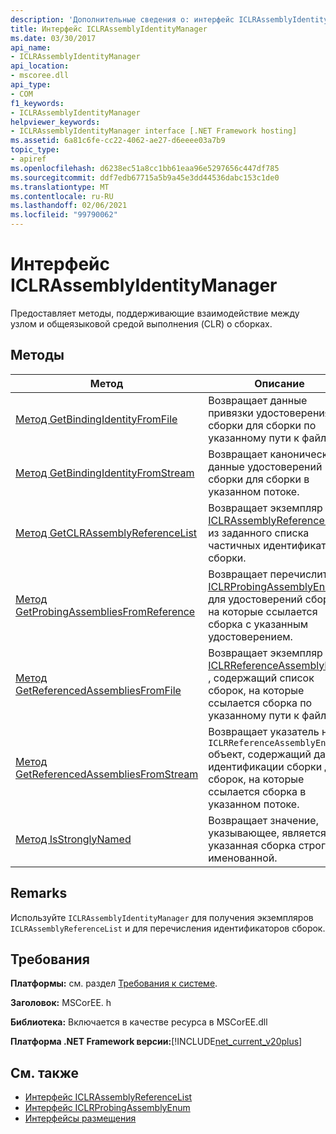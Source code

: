 ```yaml
---
description: 'Дополнительные сведения о: интерфейс ICLRAssemblyIdentityManager'
title: Интерфейс ICLRAssemblyIdentityManager
ms.date: 03/30/2017
api_name:
- ICLRAssemblyIdentityManager
api_location:
- mscoree.dll
api_type:
- COM
f1_keywords:
- ICLRAssemblyIdentityManager
helpviewer_keywords:
- ICLRAssemblyIdentityManager interface [.NET Framework hosting]
ms.assetid: 6a81c6fe-cc22-4062-ae27-d6eeee03a7b9
topic_type:
- apiref
ms.openlocfilehash: d6238ec51a8cc1bb61eaa96e5297656c447df785
ms.sourcegitcommit: ddf7edb67715a5b9a45e3dd44536dabc153c1de0
ms.translationtype: MT
ms.contentlocale: ru-RU
ms.lasthandoff: 02/06/2021
ms.locfileid: "99790062"
---
```

# <a name="iclrassemblyidentitymanager-interface"></a>Интерфейс ICLRAssemblyIdentityManager

Предоставляет методы, поддерживающие взаимодействие между узлом и общеязыковой средой выполнения (CLR) о сборках.  
  
## <a name="methods"></a>Методы  
  
|Метод|Описание|  
|------------|-----------------|  
|[Метод GetBindingIdentityFromFile](iclrassemblyidentitymanager-getbindingidentityfromfile-method.md)|Возвращает данные привязки удостоверения сборки для сборки по указанному пути к файлу.|  
|[Метод GetBindingIdentityFromStream](iclrassemblyidentitymanager-getbindingidentityfromstream-method.md)|Возвращает канонические данные удостоверений сборки для сборки в указанном потоке.|  
|[Метод GetCLRAssemblyReferenceList](iclrassemblyidentitymanager-getclrassemblyreferencelist-method.md)|Возвращает экземпляр [ICLRAssemblyReferenceList](iclrassemblyreferencelist-interface.md) из заданного списка частичных идентификаторов сборки.|  
|[Метод GetProbingAssembliesFromReference](iclrassemblyidentitymanager-getprobingassembliesfromreference-method.md)|Возвращает перечислитель [ICLRProbingAssemblyEnum](iclrprobingassemblyenum-interface.md) для удостоверений сборок, на которые ссылается сборка с указанным удостоверением.|  
|[Метод GetReferencedAssembliesFromFile](iclrassemblyidentitymanager-getreferencedassembliesfromfile-method.md)|Возвращает экземпляр [ICLRReferenceAssemblyEnum](iclrreferenceassemblyenum-interface.md) , содержащий список сборок, на которые ссылается сборка по указанному пути к файлу.|  
|[Метод GetReferencedAssembliesFromStream](iclrassemblyidentitymanager-getreferencedassembliesfromstream-method.md)|Возвращает указатель на `ICLRReferenceAssemblyEnum` объект, содержащий данные идентификации сборки для сборок, на которые ссылается сборка в указанном потоке.|  
|[Метод IsStronglyNamed](iclrassemblyidentitymanager-isstronglynamed-method.md)|Возвращает значение, указывающее, является ли указанная сборка строго именованной.|  
  
## <a name="remarks"></a>Remarks  

 Используйте `ICLRAssemblyIdentityManager` для получения экземпляров `ICLRAssemblyReferenceList` и для перечисления идентификаторов сборок.  
  
## <a name="requirements"></a>Требования  

 **Платформы:** см. раздел [Требования к системе](../../get-started/system-requirements.md).  
  
 **Заголовок:** MSCorEE. h  
  
 **Библиотека:** Включается в качестве ресурса в MSCorEE.dll  
  
 **Платформа .NET Framework версии:**[!INCLUDE[net_current_v20plus](../../../../includes/net-current-v20plus-md.md)]  
  
## <a name="see-also"></a>См. также

- [Интерфейс ICLRAssemblyReferenceList](iclrassemblyreferencelist-interface.md)
- [Интерфейс ICLRProbingAssemblyEnum](iclrprobingassemblyenum-interface.md)
- [Интерфейсы размещения](hosting-interfaces.md)
